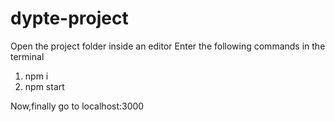 # dypte-project

Open the project folder inside an editor
Enter the following commands in the terminal
1) npm i
2) npm start

Now,finally go to localhost:3000
